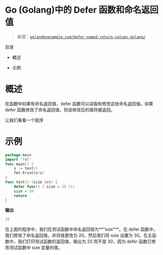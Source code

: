 <!--yml

类别：未分类

日期：2024-10-13 06:27:19

-->

# Go (Golang)中的 Defer 函数和命名返回值

> 来源：[`golangbyexample.com/defer-named-return-values-golang/`](https://golangbyexample.com/defer-named-return-values-golang/)

目录

+   概述

+   示例

# **概述**

在函数中如果有命名返回值，defer 函数可以读取和修改这些命名返回值。如果 defer 函数修改了命名返回值，则该修改后的值将被返回。

让我们看看一个程序

# **示例**

```go
package main
import "fmt"
func main() {
    s := test()
    fmt.Println(s)
}
func test() (size int) {
    defer func() { size = 20 }()
    size = 30
    return
}
```

**输出**

```go
20
```

在上面的程序中，我们在测试函数中命名返回值为**“size”**。在 defer 函数中，我们修改了命名返回值，并将值更改为 20。然后我们将 size 设置为 30。在主函数中，我们打印测试函数的返回值，输出为 20 而不是 30，因为 defer 函数已修改测试函数中 size 变量的值。


